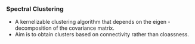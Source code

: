 ### Spectral Clustering

* A kernelizable clustering algorithm that depends on the eigen -decomposition of the covariance matrix.
* Aim is to obtain clusters based on connectivity rather than cloassness.
